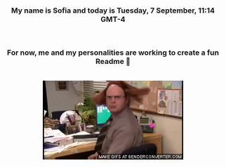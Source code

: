 


<div align="center">
<h3 >My name is Sofia and today is Tuesday, 7 September, 11:14 GMT-4</h3><br>
<h3 >For now, me and my personalities are working to create a fun Readme 👋
</h3><br>
<img src='img/dwight.gif' alt='working...'/>
</div>
